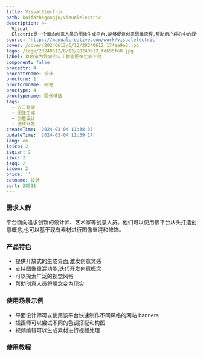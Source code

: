 ```yaml
---
title: VisualElectric
path: kaifazhegongju/visualelectric
description: >-
  Visual
  Electric是一个面向创意人员的图像生成平台,能够促进创意思维流程,帮助用户将心中的视觉点子变为现实。该平台采用富有创造力的界面设计,提供开放式画布,激发灵感,便于开展视觉概念的创作。平台鼓励通过“重混”功能进行迭代开发,让用户通过不同的氛围和颜色不断完善创意。这种灵活性让创作者可以探索广泛的风格和迭代版本,直到他们的创意完美呈现。
source: 'https://manualcreative.com/work/visualelectric'
cover: /cover/20240612/6/12/20240612_174ea9a8.jpg
logo: /logo/20240612/6/12/20240612_fd695f68.jpg
label: 以创意为导向的人工智能图像生成平台
component: false
procattr: 4
procattrname: 设计
procform: 1
procformname: 网站
proctype: 4
proctypename: 国外精选
tags:
  - 人工智能
  - 图像生成
  - 创意设计
  - 迭代开发
createTime: '2024-03-04 11:38:35'
updateTime: '2024-03-04 11:39:17'
lang: en
isicp: 2
isqian: 2
iswx: 2
isqq: 2
iscom: 2
price: ''
catname: 设计
sort: 28511
---
```




### 需求人群
平台面向追求创新的设计师、艺术家等创意人员。他们可以使用该平台从头打造创意概念,也可以基于现有素材进行图像重混和修饰。

### 产品特色
- 提供开放式的生成界面,激发创意灵感
- 支持图像重混功能,迭代开发创意概念
- 可以探索广泛的视觉风格
- 帮助创意人员将理念变为现实

### 使用场景示例
- 平面设计师可以使用该平台快速制作不同风格的网站 banners
- 插画师可以尝试不同的色调搭配和构图
- 视频编辑可以生成素材进行视频处理

### 使用教程


  
